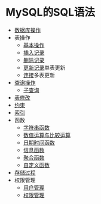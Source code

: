 MySQL的SQL语法
===============
- [数据库操作](数据库操作.md)
- 表操作
  - [基本操作](表基本操作.md)
  - [插入记录](插入记录.md)
  - [删除记录](删除记录.md)
  - [更新记录](更新记录.md)<kbd>单表更新</kbd>
  - [连接](多表更新.md)<kbd>多表更新</kbd>
- [查询操作](查询.md)
  - [子查询](子查询.md)
- [表修改](修改表.md)
- [约束](约束.md)
- [索引](索引.md)
- 函数
	- [字符串函数](字符串函数.md)
	- [数值运算与比较运算](数值运算与比较运算.md)
	- [日期时间函数](日期时间函数.md)
	- [信息函数](信息函数.md)
	- [聚合函数](聚合函数.md)
	- [自定义函数](自定义函数.md)
- [存储过程](存储过程.md)
- 权限管理
    - [用户管理](用户管理.md)
	- [权限管理](权限管理.md)

